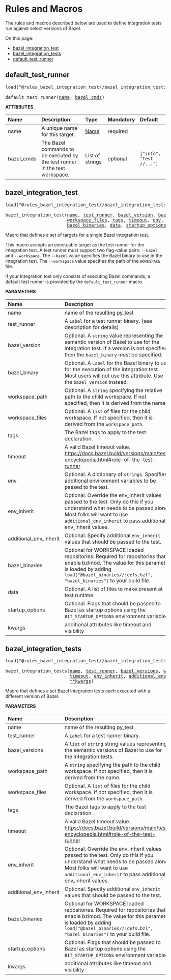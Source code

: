 <!-- Generated with Stardoc, Do Not Edit! -->
# Rules and Macros

The rules and macros described below are used to define integration tests
run against select versions of Bazel.

On this page:

  * [bazel_integration_test](#bazel_integration_test)
  * [bazel_integration_tests](#bazel_integration_tests)
  * [default_test_runner](#default_test_runner)


<a id="default_test_runner"></a>

## default_test_runner

<pre>
load("@rules_bazel_integration_test//bazel_integration_test:defs.bzl", "default_test_runner")

default_test_runner(<a href="#default_test_runner-name">name</a>, <a href="#default_test_runner-bazel_cmds">bazel_cmds</a>)
</pre>



**ATTRIBUTES**


| Name  | Description | Type | Mandatory | Default |
| :------------- | :------------- | :------------- | :------------- | :------------- |
| <a id="default_test_runner-name"></a>name |  A unique name for this target.   | <a href="https://bazel.build/concepts/labels#target-names">Name</a> | required |  |
| <a id="default_test_runner-bazel_cmds"></a>bazel_cmds |  The Bazel commands to be executed by the test runner in the test workspace.   | List of strings | optional |  `["info", "test //..."]`  |


<a id="bazel_integration_test"></a>

## bazel_integration_test

<pre>
load("@rules_bazel_integration_test//bazel_integration_test:defs.bzl", "bazel_integration_test")

bazel_integration_test(<a href="#bazel_integration_test-name">name</a>, <a href="#bazel_integration_test-test_runner">test_runner</a>, <a href="#bazel_integration_test-bazel_version">bazel_version</a>, <a href="#bazel_integration_test-bazel_binary">bazel_binary</a>, <a href="#bazel_integration_test-workspace_path">workspace_path</a>,
                       <a href="#bazel_integration_test-workspace_files">workspace_files</a>, <a href="#bazel_integration_test-tags">tags</a>, <a href="#bazel_integration_test-timeout">timeout</a>, <a href="#bazel_integration_test-env">env</a>, <a href="#bazel_integration_test-env_inherit">env_inherit</a>, <a href="#bazel_integration_test-additional_env_inherit">additional_env_inherit</a>,
                       <a href="#bazel_integration_test-bazel_binaries">bazel_binaries</a>, <a href="#bazel_integration_test-data">data</a>, <a href="#bazel_integration_test-startup_options">startup_options</a>, <a href="#bazel_integration_test-kwargs">**kwargs</a>)
</pre>

Macro that defines a set of targets for a single Bazel integration test.

This macro accepts an exectuable target as the test runner for the
integration test. A test runner must support two flag-value pairs:
`--bazel` and `--workspace`. The `--bazel` value specifies the
Bazel binary to use in the integration test. The `--workspace` value
specifies the path of the `WORKSPACE` file.

If your integration test only consists of executing Bazel commands,  a
default test runner is provided by the `default_test_runner` macro.


**PARAMETERS**


| Name  | Description | Default Value |
| :------------- | :------------- | :------------- |
| <a id="bazel_integration_test-name"></a>name |  name of the resulting py_test   |  none |
| <a id="bazel_integration_test-test_runner"></a>test_runner |  A `Label` for a test runner binary. (see description for details)   |  none |
| <a id="bazel_integration_test-bazel_version"></a>bazel_version |  Optional. A `string` value representing the semantic version of Bazel to use for the integration test. If a version is not specified, then the `bazel_binary` must be specified.   |  `None` |
| <a id="bazel_integration_test-bazel_binary"></a>bazel_binary |  Optional. A `Label` for the Bazel binary to use for the execution of the integration test. Most users will not use this attribute. Use the `bazel_version` instead.   |  `None` |
| <a id="bazel_integration_test-workspace_path"></a>workspace_path |  Optional. A `string` specifying the relative path to the child workspace. If not specified, then it is derived from the name.   |  `None` |
| <a id="bazel_integration_test-workspace_files"></a>workspace_files |  Optional. A `list` of files for the child workspace. If not specified, then it is derived from the `workspace_path`.   |  `None` |
| <a id="bazel_integration_test-tags"></a>tags |  The Bazel tags to apply to the test declaration.   |  `["exclusive", "manual"]` |
| <a id="bazel_integration_test-timeout"></a>timeout |  A valid Bazel timeout value. https://docs.bazel.build/versions/main/test-encyclopedia.html#role-of-the-test-runner   |  `"long"` |
| <a id="bazel_integration_test-env"></a>env |  Optional. A dictionary of `strings`. Specifies additional environment variables to be passed to the test.   |  `None` |
| <a id="bazel_integration_test-env_inherit"></a>env_inherit |  Optional. Override the env_inherit values passed to the test. Only do this if you understand what needs to be passed along. Most folks will want to use `additional_env_inherit` to pass additional env_inherit values.   |  `["SUDO_ASKPASS", "HOME", "CC"]` |
| <a id="bazel_integration_test-additional_env_inherit"></a>additional_env_inherit |  Optional. Specify additional `env_inherit` values that should be passed to the test.   |  `[]` |
| <a id="bazel_integration_test-bazel_binaries"></a>bazel_binaries |  Optional for WORKSPACE loaded repositories. Required for repositories that enable bzlmod. The value for this parameter is loaded by adding `load("@bazel_binaries//:defs.bzl", "bazel_binaries")` to your build file.   |  `None` |
| <a id="bazel_integration_test-data"></a>data |  Optional. A list of files to make present at test runtime.   |  `None` |
| <a id="bazel_integration_test-startup_options"></a>startup_options |  Optional. Flags that should be passed to Bazel as startup options using the `BIT_STARTUP_OPTIONS` environment variable.   |  `""` |
| <a id="bazel_integration_test-kwargs"></a>kwargs |  additional attributes like timeout and visibility   |  none |


<a id="bazel_integration_tests"></a>

## bazel_integration_tests

<pre>
load("@rules_bazel_integration_test//bazel_integration_test:defs.bzl", "bazel_integration_tests")

bazel_integration_tests(<a href="#bazel_integration_tests-name">name</a>, <a href="#bazel_integration_tests-test_runner">test_runner</a>, <a href="#bazel_integration_tests-bazel_versions">bazel_versions</a>, <a href="#bazel_integration_tests-workspace_path">workspace_path</a>, <a href="#bazel_integration_tests-workspace_files">workspace_files</a>, <a href="#bazel_integration_tests-tags">tags</a>,
                        <a href="#bazel_integration_tests-timeout">timeout</a>, <a href="#bazel_integration_tests-env_inherit">env_inherit</a>, <a href="#bazel_integration_tests-additional_env_inherit">additional_env_inherit</a>, <a href="#bazel_integration_tests-bazel_binaries">bazel_binaries</a>, <a href="#bazel_integration_tests-startup_options">startup_options</a>,
                        <a href="#bazel_integration_tests-kwargs">**kwargs</a>)
</pre>

Macro that defines a set Bazel integration tests each executed with a different version of Bazel.

**PARAMETERS**


| Name  | Description | Default Value |
| :------------- | :------------- | :------------- |
| <a id="bazel_integration_tests-name"></a>name |  name of the resulting py_test   |  none |
| <a id="bazel_integration_tests-test_runner"></a>test_runner |  A `Label` for a test runner binary.   |  none |
| <a id="bazel_integration_tests-bazel_versions"></a>bazel_versions |  A `list` of `string` string values representing the semantic versions of Bazel to use for the integration tests.   |  `[]` |
| <a id="bazel_integration_tests-workspace_path"></a>workspace_path |  A `string` specifying the path to the child workspace. If not specified, then it is derived from the name.   |  `None` |
| <a id="bazel_integration_tests-workspace_files"></a>workspace_files |  Optional. A `list` of files for the child workspace. If not specified, then it is derived from the `workspace_path`.   |  `None` |
| <a id="bazel_integration_tests-tags"></a>tags |  The Bazel tags to apply to the test declaration.   |  `["exclusive", "manual"]` |
| <a id="bazel_integration_tests-timeout"></a>timeout |  A valid Bazel timeout value. https://docs.bazel.build/versions/main/test-encyclopedia.html#role-of-the-test-runner   |  `"long"` |
| <a id="bazel_integration_tests-env_inherit"></a>env_inherit |  Optional. Override the env_inherit values passed to the test. Only do this if you understand what needs to be passed along. Most folks will want to use `additional_env_inherit` to pass additional env_inherit values.   |  `["SUDO_ASKPASS", "HOME", "CC"]` |
| <a id="bazel_integration_tests-additional_env_inherit"></a>additional_env_inherit |  Optional. Specify additional `env_inherit` values that should be passed to the test.   |  `[]` |
| <a id="bazel_integration_tests-bazel_binaries"></a>bazel_binaries |  Optional for WORKSPACE loaded repositories. Required for repositories that enable bzlmod. The value for this parameter is loaded by adding `load("@bazel_binaries//:defs.bzl", "bazel_binaries")` to your build file.   |  `None` |
| <a id="bazel_integration_tests-startup_options"></a>startup_options |  Optional. Flags that should be passed to Bazel as startup options using the `BIT_STARTUP_OPTIONS` environment variable.   |  `""` |
| <a id="bazel_integration_tests-kwargs"></a>kwargs |  additional attributes like timeout and visibility   |  none |


